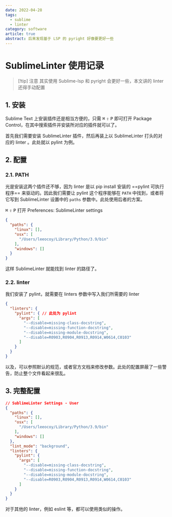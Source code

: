 ```yaml
---
date: 2022-04-28
tags: 
  - sublime
  - linter
category: software
article: true
abstract: 后来发现基于 LSP 的 pyright 好像要更好一些
---
```


# SublimeLinter 使用记录

> [!tip] 注意
> 其实使用 Sublime-lsp 和 pyright 会更好一些，本文讲的 linter 还得手动配置

## 1. 安装

Sublime Text 上安装插件还是相当方便的，只需 <kbd>⌘</kbd> <kbd>⇧</kbd> <kbd>P</kbd> 即可打开 Package Control，在其中搜索插件并安装所对应的插件就可以了。

首先我们需要安装 SublimeLinter 插件，然后再装上以 SublimeLinter 打头的对应的 linter 。此处就以 pylint 为例。

## 2. 配置

### 2.1. PATH

光是安装这两个插件还不够，因为 linter 是以 pip install 安装的 ==pylint 可执行程序== 来驱动的。因此我们需要让 pylint 这个程序能够在 `PATH` 中找到，或者将它写到 SublimeLinter 设置中的 `paths` 参数中。此处使用后者的方案。

<kbd>⌘</kbd> <kbd>⇧</kbd> <kbd>P</kbd> 打开 Preferences: SublimeLinter settings

```json
{
  "paths": {
    "linux": [],
    "osx": [
      "/Users/leeocoy/Library/Python/3.9/bin"
    ],
    "windows": []
  }
}
```

这样 SublimeLinter 就能找到 linter 的路径了。

### 2.2. linter

我们安装了 pylint，就需要在 linters 参数中写入我们所需要的 linter

```json
{
  "linters": {
    "pylint": { // 此处为 pylint
      "args": [
        "--disable=missing-class-docstring",
        "--disable=missing-function-docstring",
        "--disable=missing-module-docstring",
        "--disable=R0903,R0904,R0913,R0914,W0614,C0103"
      ]
    }
  }
}
```

以及，可以参照默认的规范，或者官方文档来修改参数。此处的配置屏蔽了一些警告，防止整个文件看起来很乱。

## 3. 完整配置

```json
// SublimeLinter Settings - User
{
  "paths": {
    "linux": [],
    "osx": [
      "/Users/leeocoy/Library/Python/3.9/bin"
    ],
    "windows": []
  },
  "lint_mode": "background",
  "linters": {
    "pylint": {
      "args": [
        "--disable=missing-class-docstring",
        "--disable=missing-function-docstring",
        "--disable=missing-module-docstring",
        "--disable=R0903,R0904,R0913,R0914,W0614,C0103"
      ]
    }
  }
}
```

对于其他的 linter，例如 eslint 等，都可以使用类似的操作。

